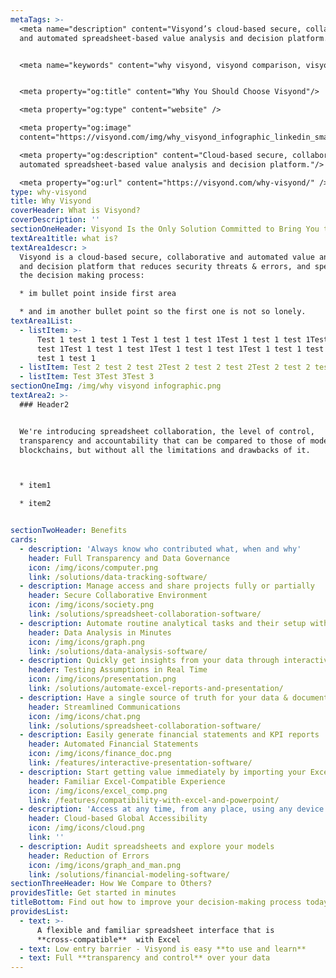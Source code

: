 ```yaml
---
metaTags: >-
  <meta name="description" content="Visyond’s cloud-based secure, collaborative
  and automated spreadsheet-based value analysis and decision platform.">


  <meta name="keywords" content="why visyond, visyond comparison, visyond vs">


  <meta property="og:title" content="Why You Should Choose Visyond"/>

  <meta property="og:type" content="website" />

  <meta property="og:image"
  content="https://visyond.com/img/why_visyond_infographic_linkedin_small.png">

  <meta property="og:description" content="Cloud-based secure, collaborative and
  automated spreadsheet-based value analysis and decision platform."/>

  <meta property="og:url" content="https://visyond.com/why-visyond/" />
type: why-visyond
title: Why Visyond
coverHeader: What is Visyond?
coverDescription: ''
sectionOneHeader: Visyond Is the Only Solution Committed to Bring You the Best of All Worlds
textArea1title: what is?
textArea1descr: >
  Visyond is a cloud-based secure, collaborative and automated value analysis
  and decision platform that reduces security threats & errors, and speeds up
  the decision making process:

  * im bullet point inside first area

  * and im another bullet point so the first one is not so lonely.
textArea1List:
  - listItem: >-
      Test 1 test 1 test 1 Test 1 test 1 test 1Test 1 test 1 test 1Test 1 test 1
      test 1Test 1 test 1 test 1Test 1 test 1 test 1Test 1 test 1 test 1Test 1
      test 1 test 1
  - listItem: Test 2 test 2 test 2Test 2 test 2 test 2Test 2 test 2 test 2
  - listItem: Test 3Test 3Test 3
sectionOneImg: /img/why visyond infographic.png
textArea2: >-
  ### Header2


  We're introducing spreadsheet collaboration, the level of control,
  transparency and accountability that can be compared to those of modern
  blockchains, but without all the limitations and drawbacks of it.



  * item1

  * item2


sectionTwoHeader: Benefits
cards:
  - description: 'Always know who contributed what, when and why'
    header: Full Transparency and Data Governance
    icon: /img/icons/computer.png
    link: /solutions/data-tracking-software/
  - description: Manage access and share projects fully or partially
    header: Secure Collaborative Environment
    icon: /img/icons/society.png
    link: /solutions/spreadsheet-collaboration-software/
  - description: Automate routine analytical tasks and their setup without experts
    header: Data Analysis in Minutes
    icon: /img/icons/graph.png
    link: /solutions/data-analysis-software/
  - description: Quickly get insights from your data through interactive presentations
    header: Testing Assumptions in Real Time
    icon: /img/icons/presentation.png
    link: /solutions/automate-excel-reports-and-presentation/
  - description: Have a single source of truth for your data & documentation
    header: Streamlined Communications
    icon: /img/icons/chat.png
    link: /solutions/spreadsheet-collaboration-software/
  - description: Easily generate financial statements and KPI reports
    header: Automated Financial Statements
    icon: /img/icons/finance_doc.png
    link: /features/interactive-presentation-software/
  - description: Start getting value immediately by importing your Excel file
    header: Familiar Excel-Compatible Experience
    icon: /img/icons/excel_comp.png
    link: /features/compatibility-with-excel-and-powerpoint/
  - description: 'Access at any time, from any place, using any device'
    header: Cloud-based Global Accessibility
    icon: /img/icons/cloud.png
    link: ''
  - description: Audit spreadsheets and explore your models
    header: Reduction of Errors
    icon: /img/icons/graph_and_man.png
    link: /solutions/financial-modeling-software/
sectionThreeHeader: How We Compare to Others?
providesTitle: Get started in minutes
titleBottom: Find out how to improve your decision-making process today
providesList:
  - text: >-
      A flexible and familiar spreadsheet interface that is
      **cross-compatible**  with Excel
  - text: Low entry barrier - Visyond is easy **to use and learn**
  - text: Full **transparency and control** over your data
---
```


